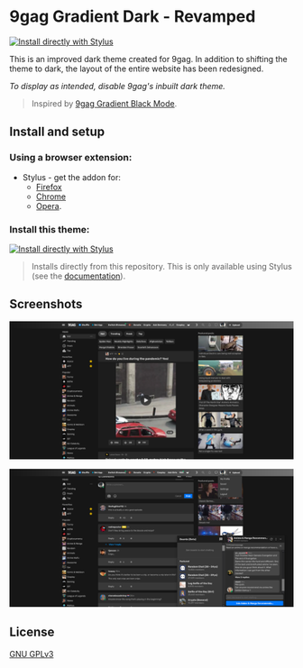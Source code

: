 # 9gag Gradient Dark - Revamped
[![Install directly with Stylus](https://img.shields.io/badge/Install%20directly%20with-Stylus-00adad.svg?longCache=true&style=for-the-badge)](https://github.com/ush-ruff/9gag-Gradient-Dark-Revamped/raw/main/9gag.user.css)

 This is an improved dark theme created for 9gag. In addition to shifting the theme to dark, the layout of the entire website has been redesigned.  
 
 *To display as intended, disable 9gag's inbuilt dark theme.*

 > Inspired by [9gag Gradient Black Mode](https://userstyles.org/styles/164082/9gag-gradient-black-mode).


## Install and setup

### Using a browser extension: 
* Stylus - get the addon for: 
  * [Firefox](https://addons.mozilla.org/en-US/firefox/addon/styl-us/)
  * [Chrome](https://chrome.google.com/webstore/detail/stylus/clngdbkpkpeebahjckkjfobafhncgmne) 
  * [Opera](https://addons.opera.com/en-gb/extensions/details/stylus/).

### Install this theme:
[![Install directly with Stylus](https://img.shields.io/badge/Install%20directly%20with-Stylus-00adad.svg?longCache=true&style=for-the-badge)](https://github.com/ush-ruff/9gag-Gradient-Dark-Revamped/raw/main/9gag.user.css)
  >Installs directly from this repository.
  >This is only available using Stylus (see the [documentation](https://github.com/openstyles/stylus/wiki/Usercss)).

## Screenshots
![screenshot-1](images/Screenshot-1.png)

![screenshot-2](images/Screenshot-2.png)

## License
[GNU GPLv3](LICENSE)
